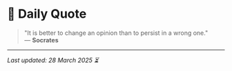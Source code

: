# 📜 Daily Quote

> "It is better to change an opinion than to persist in a wrong one."  
> — **Socrates**

---

_Last updated: 28 March 2025 ⏳_
